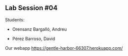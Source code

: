 ## Lab Session #04

Students:

* Orensanz Bargalló, Andreu

* Pérez Barroso, David

Our webapp https://gentle-harbor-66307.herokuapp.com/